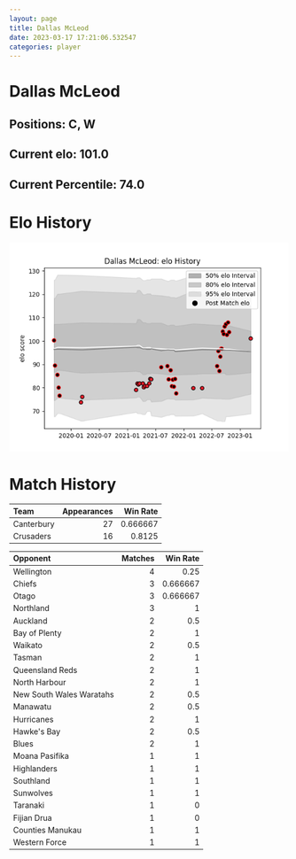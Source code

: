 ```yaml
---  
layout: page  
title: Dallas McLeod  
date: 2023-03-17 17:21:06.532547  
categories: player  
---
```

# Dallas McLeod

## Positions: C, W

## Current elo: 101.0

## Current Percentile: 74.0

# Elo History


![elo history](history_DallasMcLeod.png)
# Match History


| Team       |   Appearances |   Win Rate |
|:-----------|--------------:|-----------:|
| Canterbury |            27 |   0.666667 |
| Crusaders  |            16 |   0.8125   |

| Opponent                 |   Matches |   Win Rate |
|:-------------------------|----------:|-----------:|
| Wellington               |         4 |   0.25     |
| Chiefs                   |         3 |   0.666667 |
| Otago                    |         3 |   0.666667 |
| Northland                |         3 |   1        |
| Auckland                 |         2 |   0.5      |
| Bay of Plenty            |         2 |   1        |
| Waikato                  |         2 |   0.5      |
| Tasman                   |         2 |   1        |
| Queensland Reds          |         2 |   1        |
| North Harbour            |         2 |   1        |
| New South Wales Waratahs |         2 |   0.5      |
| Manawatu                 |         2 |   0.5      |
| Hurricanes               |         2 |   1        |
| Hawke's Bay              |         2 |   0.5      |
| Blues                    |         2 |   1        |
| Moana Pasifika           |         1 |   1        |
| Highlanders              |         1 |   1        |
| Southland                |         1 |   1        |
| Sunwolves                |         1 |   1        |
| Taranaki                 |         1 |   0        |
| Fijian Drua              |         1 |   0        |
| Counties Manukau         |         1 |   1        |
| Western Force            |         1 |   1        |